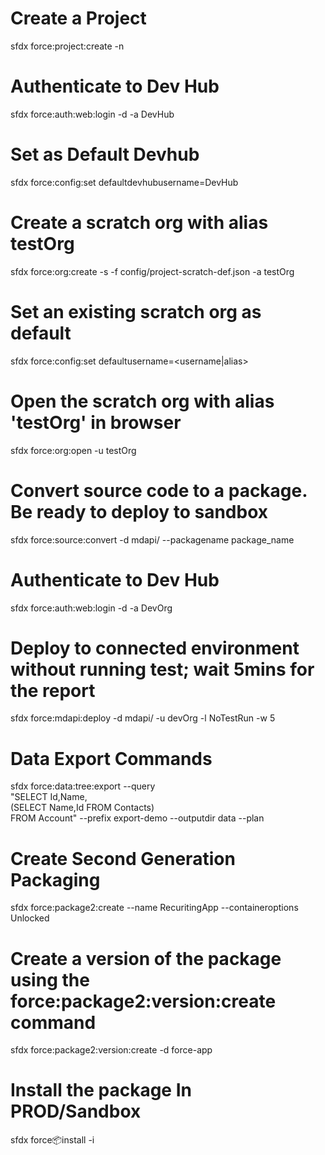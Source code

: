 # Create a Project
sfdx force:project:create -n <projectname>

# Authenticate to Dev Hub
sfdx force:auth:web:login -d -a DevHub

# Set as Default Devhub
sfdx force:config:set defaultdevhubusername=DevHub

# Create a scratch org with alias testOrg
sfdx force:org:create -s -f config/project-scratch-def.json -a testOrg

# Set an existing scratch org as default
sfdx force:config:set defaultusername=<username|alias>

# Open the scratch org with alias 'testOrg' in browser
sfdx force:org:open -u testOrg

# Convert source code to a package. Be ready to deploy to sandbox
sfdx force:source:convert -d mdapi/ --packagename package_name

# Authenticate to Dev Hub
sfdx force:auth:web:login -d -a DevOrg 

# Deploy to connected environment without running test; wait 5mins for the report
sfdx force:mdapi:deploy -d mdapi/ -u devOrg -l NoTestRun -w 5

# Data Export Commands
sfdx force:data:tree:export --query \
      "SELECT Id,Name, \
       (SELECT Name,Id FROM Contacts) \
       FROM Account" --prefix export-demo --outputdir data --plan

# Create Second Generation Packaging
sfdx force:package2:create --name RecuritingApp --containeroptions Unlocked

# Create a version of the package using the force:package2:version:create command
sfdx force:package2:version:create -d force-app

# Install the package In PROD/Sandbox
sfdx force:package:install -i <packageVersionId>




